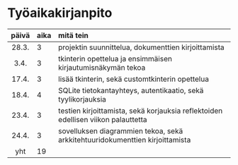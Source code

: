 # Työaikakirjanpito

| päivä | aika | mitä tein  |
| :----:|:-----| :-----|
| 28.3. | 3    | projektin suunnittelua, dokumenttien kirjoittamista |
| 3.4.  | 3    | tkinterin opettelua ja ensimmäisen kirjautumisnäkymän tekoa |
| 17.4. | 3    | lisää tkinterin, sekä customtkinterin opettelua |
| 18.4. | 4    | SQLite tietokantayhteys, autentikaatio, sekä tyylikorjauksia |
| 23.4. | 3    | testien kirjoittamista, sekä korjauksia reflektoiden edellisen viikon palauttetta  |
| 24.4. | 3    | sovelluksen diagrammien tekoa, sekä arkkitehtuuridokumenttien kirjoittamista  |
| yht   | 19   |  | 
